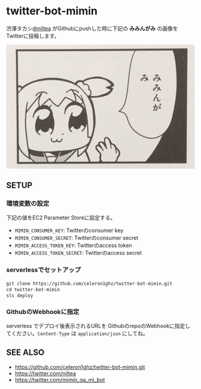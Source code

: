 # twitter-bot-mimin
渋澤タカシ[@niltea](https://twitter.com/niltea) がGithubにpushした時に下記の **みみんがみ** の画像をTwitterに投稿します。

![みみんがみ](./mimin_ga_mi.jpg)


## SETUP
### 環境変数の設定
下記の値をEC2 Parameter Storeに設定する。

 * `MIMIN_CONSUMER_KEY`: Twitterのconsumer key
 * `MIMIN_CONSUMER_SECRET`: Twitterのconsumer secret
 * `MIMIN_ACCESS_TOKEN_KEY`: Twitterのaccess token
 * `MIMIN_ACCESS_TOKEN_SECRET`: Twitterのaccess secret

### serverlessでセットアップ
```
git clone https://github.com/celeron1ghz/twitter-bot-mimin.git
cd twitter-bot-mimin
sls deploy
```

### GithubのWebhookに指定
serverless でデプロイ後表示されるURLを GithubのrepoのWebhookに指定してください。`Content-Type` は `application/json` にしてね。


## SEE ALSO
 * https://github.com/celeron1ghz/twitter-bot-mimin.git
 * https://twitter.com/niltea
 * https://twitter.com/mimin_ga_mi_bot
